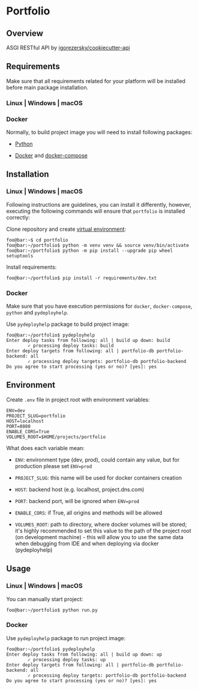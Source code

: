 # Portfolio

## Overview

ASGI RESTful API by [igorezersky/cookiecutter-api](https://github.com/igorezersky/cookiecutter-api)

## Requirements

Make sure that all requirements related for your platform will be installed before main package installation.

### Linux | Windows | macOS

### Docker

Normally, to build project image you will need to install following packages:

- [Python](https://python.org/downloads)

- [Docker](https://docs.docker.com/get-docker/) and [docker-compose](https://docs.docker.com/compose/install/)

## Installation

### Linux | Windows | macOS

Following instructions are guidelines, you can install it differently, however,
executing the following commands will ensure that `portfolio` is installed correctly:

Clone repository and create [virtual environment](https://docs.python.org/3/library/venv.html):

```console
foo@bar:~$ cd portfolio
foo@bar:~/portfolio$ python -m venv venv && source venv/bin/activate
foo@bar:~/portfolio$ python -m pip install --upgrade pip wheel setuptools
```

Install requirements:

```console
foo@bar:~/portfolio$ pip install -r requirements/dev.txt
```

### Docker

Make sure that you have execution permissions for `docker`, `docker-compose`, `python` and `pydeployhelp`.

Use `pydeployhelp` package to build project image:

```console
foo@bar:~/portfolio$ pydeployhelp
Enter deploy tasks from following: all | build up down: build
        ✓ processing deploy tasks: build
Enter deploy targets from following: all | portfolio-db portfolio-backend: all
        ✓ processing deploy targets: portfolio-db portfolio-backend
Do you agree to start processing (yes or no)? [yes]: yes
```

## Environment

Create `.env` file in project root with environment variables:

```text
ENV=dev
PROJECT_SLUG=portfolio
HOST=localhost
PORT=8080
ENABLE_CORS=True
VOLUMES_ROOT=$HOME/projects/portfolio
```

What does each variable mean:

* `ENV`: environment type (dev, prod), could contain any value, but for production please set `ENV=prod`

* `PROJECT_SLUG`: this name will be used for docker containers creation

* `HOST`: backend host (e.g. localhost, project.dns.com)

* `PORT`: backend port, will be ignored when `ENV=prod`

* `ENABLE_CORS`: if True, all origins and methods will be allowed

* `VOLUMES_ROOT`: path to directory, where docker volumes will be stored; it's highly recommended to set this value to the path of the project root (on development machine) - this will allow you to use the same data when debugging from IDE and when deploying via docker (pydeployhelp)

## Usage

### Linux | Windows | macOS

You can manually start project:

```console
foo@bar:~/portfolio$ python run.py
```

### Docker

Use `pydeployhelp` package to run project image:

```console
foo@bar:~/portfolio$ pydeployhelp
Enter deploy tasks from following: all | build up down: up
        ✓ processing deploy tasks: up
Enter deploy targets from following: all | portfolio-db portfolio-backend: all
        ✓ processing deploy targets: portfolio-db portfolio-backend
Do you agree to start processing (yes or no)? [yes]: yes
```
